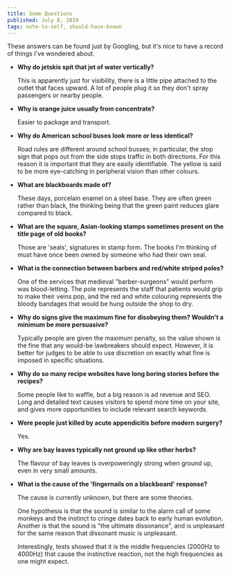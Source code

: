 ```yaml
---
title: Some Questions
published: July 8, 2019
tags: note-to-self, should-have-known
---
```


These answers can be found just by Googling, but it's nice to have a
record of things I've wondered about.

* __Why do jetskis spit that jet of water vertically?__

  This is apparently just for visibility, there is a little pipe
  attached to the outlet that faces upward. A lot of people plug it so
  they don't spray passengers or nearby people.

* __Why is orange juice usually from concentrate?__

  Easier to package and transport.

* __Why do American school buses look more or less identical?__

  Road rules are different around school busses; in particular, the
  stop sign that pops out from the side stops traffic in both
  directions. For this reason it is important that they are easily
  identifiable. The yellow is said to be more eye-catching in
  peripheral vision than other colours.

* __What are blackboards made of?__

  These days, porcelain enamel on a steel base. They are often green
  rather than black, the thinking being that the green paint reduces
  glare compared to black.

* __What are the square, Asian-looking stamps sometimes present on the
  title page of old books?__

  Those are 'seals', signatures in stamp form. The books I'm thinking
  of must have once been owned by someone who had their own seal.

* __What is the connection between barbers and red/white striped
  poles?__

  One of the services that medieval "barber-surgeons" would perform
  was blood-letting. The pole represents the staff that patients would
  grip to make their veins pop, and the red and white colouring
  represents the bloody bandages that would be hung outside the shop
  to dry.

* __Why do signs give the maximum fine for disobeying them? Wouldn't a
  minimum be more persuasive?__

  Typically people are given the maximum penalty, so the value shown
  is the fine that any would-be lawbreakers should expect. However, it
  is better for judges to be able to use discretion on exactly what
  fine is imposed in specific situations.

* __Why do so many recipe websites have long boring stories before the
  recipes?__

  Some people like to waffle, but a big reason is ad revenue and
  SEO. Long and detailed text causes visitors to spend more time on
  your site, and gives more opportunities to include relevant search
  keywords.

* __Were people just killed by acute appendicitis before modern
  surgery?__

  Yes.

* __Why are bay leaves typically not ground up like other herbs?__

  The flavour of bay leaves is overpoweringly strong when ground up,
  even in very small amounts.

* __What is the cause of the 'fingernails on a blackboard' response?__

  The cause is currently unknown, but there are some theories.

  One hypothesis is that the sound is similar to the alarm call of
  some monkeys and the instinct to cringe dates back to early human
  evolution. Another is that the sound is "the ultimate dissonance",
  and is unpleasant for the same reason that dissonant music is
  unpleasant.

  Interestingly, tests showed that it is the middle frequencies
  (2000Hz to 4000Hz) that cause the instinctive reaction, not the high
  frequencies as one might expect.
